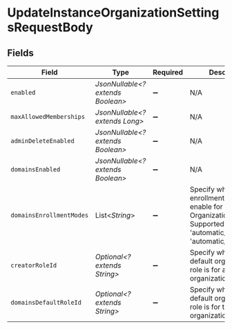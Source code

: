 # UpdateInstanceOrganizationSettingsRequestBody


## Fields

| Field                                                                                                                                        | Type                                                                                                                                         | Required                                                                                                                                     | Description                                                                                                                                  |
| -------------------------------------------------------------------------------------------------------------------------------------------- | -------------------------------------------------------------------------------------------------------------------------------------------- | -------------------------------------------------------------------------------------------------------------------------------------------- | -------------------------------------------------------------------------------------------------------------------------------------------- |
| `enabled`                                                                                                                                    | *JsonNullable<? extends Boolean>*                                                                                                            | :heavy_minus_sign:                                                                                                                           | N/A                                                                                                                                          |
| `maxAllowedMemberships`                                                                                                                      | *JsonNullable<? extends Long>*                                                                                                               | :heavy_minus_sign:                                                                                                                           | N/A                                                                                                                                          |
| `adminDeleteEnabled`                                                                                                                         | *JsonNullable<? extends Boolean>*                                                                                                            | :heavy_minus_sign:                                                                                                                           | N/A                                                                                                                                          |
| `domainsEnabled`                                                                                                                             | *JsonNullable<? extends Boolean>*                                                                                                            | :heavy_minus_sign:                                                                                                                           | N/A                                                                                                                                          |
| `domainsEnrollmentModes`                                                                                                                     | List<*String*>                                                                                                                               | :heavy_minus_sign:                                                                                                                           | Specify which enrollment modes to enable for your Organization Domains.<br/>Supported modes are 'automatic_invitation' & 'automatic_suggestion'. |
| `creatorRoleId`                                                                                                                              | *Optional<? extends String>*                                                                                                                 | :heavy_minus_sign:                                                                                                                           | Specify what the default organization role is for an organization creator.                                                                   |
| `domainsDefaultRoleId`                                                                                                                       | *Optional<? extends String>*                                                                                                                 | :heavy_minus_sign:                                                                                                                           | Specify what the default organization role is for the organization domains.                                                                  |